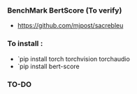 ### BenchMark BertScore (To verify)
- https://github.com/mjpost/sacrebleu


### To install : 
- `pip install torch torchvision torchaudio
- `pip install bert-score


### TO-DO

